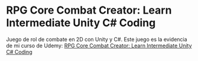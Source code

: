 # RPG Core Combat Creator: Learn Intermediate Unity C# Coding

Juego de rol de combate en 2D con Unity y C#.
Este juego es la evidencia de mi curso de Udemy: [RPG Core Combat Creator: Learn Intermediate Unity C# Coding](https://www.udemy.com/course/unityrpg/)